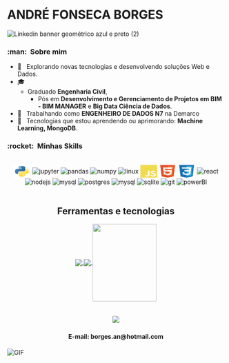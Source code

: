 # ANDRÉ FONSECA BORGES
![Linkedin banner geométrico azul  e preto (2)](https://user-images.githubusercontent.com/82332461/177055278-7f250ab8-4f38-4074-a2dc-03022474e0fa.png)




<h3> :man: &nbsp;Sobre mim </h3>

- 🤔 &nbsp; Explorando novas tecnologias e desenvolvendo soluções Web e Dados.
- 🎓 &nbsp; 
     - Graduado **Engenharia Civil**,
          - Pós em **Desenvolvimento e Gerenciamento de Projetos em BIM - BIM MANAGER** e **Big Data Ciência de Dados**.
- 💼 &nbsp; Trabalhando como **ENGENHEIRO DE DADOS N7** na Demarco
- 🌱 &nbsp; Tecnologias que estou aprendendo ou aprimorando: **Machine Learning, MongoDB**.

<h3> :rocket: &nbsp;Minhas Skills </h3>

<div  align="center"> 
  <div style="display: inline_block"><br>
  <img align="center" alt="Python" height="30" width="40" src="https://raw.githubusercontent.com/devicons/devicon/master/icons/python/python-original.svg">
   <img align="center" alt="jupyter" height="30" width="40" src="https://encrypted-tbn0.gstatic.com/images?q=tbn:ANd9GcSn2rk9CBKtiLAEKhtgGw48P2iFtJ7MjeYyN2-CvEQW4j8KcjTmv5AwwrynXovtwBXEgsg&usqp=CAU">
   <img align="center" alt="pandas" height="30" width="100" src="https://i.redd.it/c6h7rok9c2v31.jpg">
   <img align="center" alt="numpy" height="30" width="40" src="https://user-images.githubusercontent.com/67586773/105040771-43887300-5a88-11eb-9f01-bee100b9ef22.png">
   <img align="center" alt="linux" height="30" width="40" src="https://www.vectorlogo.zone/logos/linux/linux-icon.svg">
   <img align="center" alt="Rafa-Js" height="30" width="40" src="https://raw.githubusercontent.com/devicons/devicon/master/icons/javascript/javascript-plain.svg">
  <img align="center" alt="HTML" height="30" width="40" src="https://raw.githubusercontent.com/devicons/devicon/master/icons/html5/html5-original.svg">
  <img align="center" alt="CSS" height="30" width="40" src="https://raw.githubusercontent.com/devicons/devicon/master/icons/css3/css3-original.svg">
  <img align="center" alt="react" height="30" width="30" src="https://img.icons8.com/officel/512/react.png">
  <img align="center" alt="nodejs" height="30" width="40" src="https://www.vectorlogo.zone/logos/nodejs/nodejs-icon.svg">
       <img align="center" alt="mysql" height="30" width="40" src="https://www.fullconvert.com/images/icons/databases/96/vertica.webp">
  <img align="center" alt="postgres" height="30" width="40" src="https://www.vectorlogo.zone/logos/postgresql/postgresql-icon.svg">
  <img align="center" alt="mysql" height="30" width="40" src="https://www.vectorlogo.zone/logos/mysql/mysql-official.svg">
  <img align="center" alt="sqlite" height="30" width="40" src="https://www.vectorlogo.zone/logos/sqlite/sqlite-icon.svg">
  <img align="center" alt="git" height="30" width="40" src="https://www.vectorlogo.zone/logos/git-scm/git-scm-icon.svg">
  <img align="center" alt="powerBI" height="30" width="40" src="https://upload.wikimedia.org/wikipedia/commons/c/cf/New_Power_BI_Logo.svg">
   
</div>
<br>

## Ferramentas e tecnologias
 

<div>
  <a href="https://github.com/borgesds">
  <img height="180em" align="center" src="https://github-readme-stats.vercel.app/api?username=borgesds&show_icons=true&theme=react&include_all_commits=true&count_private=true"/>
  <img height="180em" align="center" src="https://github-readme-stats.vercel.app/api/top-langs/?username=borgesds&layout=compact&langs_count=7&theme=react" />

  <img align="center" width="148" height="180" src="https://media1.tenor.com/images/68e8337fb4eb7e40645d832c64762a8b/tenor.gif?itemid=19443613">
</div>
 <br>

  <br>
  <a href="https://www.linkedin.com/in/andreborgesds/" target="_blank"><img src="https://img.shields.io/badge/-LinkedIn-%230077B5?style=for-the-badge&logo=linkedin&logoColor=white" target="_blank"></a> 
 
 <h4>E-mail: borges.an@hotmail.com</h4>
</div>

 <img align="center" alt="GIF" src="https://github.com/abhisheknaiidu/abhisheknaiidu/blob/master/code.gif?raw=true" width="1000" height="500" />
